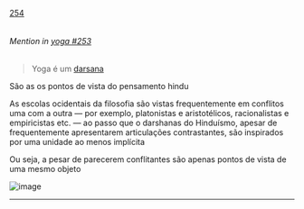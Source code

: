 [254](https://github.com/guilhermeprokisch/ideias/issues/254) 
###### 




 ######  Mention in [yoga #253](yoga-#253)  
 > Yoga é um [darsana](darsana)


São as os pontos de vista do pensamento hindu


 As escolas ocidentais da filosofia são vistas frequentemente em conflitos uma com a outra — por exemplo, platonistas e aristotélicos, racionalistas e empiricistas etc. — ao passo que o darshanas do Hinduísmo, apesar de frequentemente apresentarem articulações contrastantes, são inspirados por uma unidade ao menos implícita


Ou seja, a pesar de parecerem conflitantes são apenas pontos de vista de uma mesmo objeto


![image](https://user-images.githubusercontent.com/12011070/167054725-750fbd81-fe33-4245-bf74-fbc1801f76d7.png)

-------------------------------------------------------------------------------

